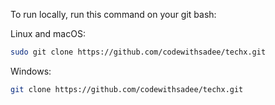 

To run  locally, run this command on your git bash:

Linux and macOS:

```bash
sudo git clone https://github.com/codewithsadee/techx.git
```

Windows:

```bash
git clone https://github.com/codewithsadee/techx.git
```

